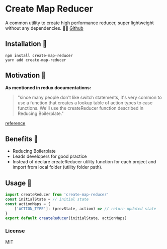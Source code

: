 
# Create Map Reducer 
A common utility to create high performance reducer, super lightweight without any dependencies. :rocket::fire: [Github](https://github.com/lidoravitan/create-map-reducer)
## Installation :floppy_disk:

    npm install create-map-reducer
    yarn add create-map-reducer

## Motivation :muscle:
**As mentioned in redux documentations:**

>  "since many people don't like switch statements, it's very common to
> use a function that creates a lookup table of action types to case
> functions. We'll use the createReducer function described in Reducing
> Boilerplate."

[reference](https://redux.js.org/recipes/structuringreducers/refactoringreducersexample#reducing-boilerplate)

## Benefits :gift:
* Reducing Boilerplate
* Leads developers for good practice
* Instead of declare createReducer utility function for each project and import from local folder (utility folder path).

## Usage :guitar:
```js
import createReducer from 'create-map-reducer'
const initialState = // initial state 
const actionMaps = {
    ['ACTION_TYPE']: (prevState, action) => // return updated state
}
export default createReducer(initialState, actionMaps)
```
### License 
MIT